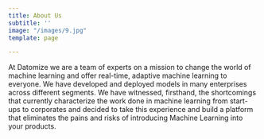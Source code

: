 ```yaml
---
title: About Us
subtitle: ''
image: "/images/9.jpg"
template: page

---
```

At Datomize we are a team of experts on a mission to change the world of machine learning and offer real-time, adaptive machine learning to everyone. We have developed and deployed models in many enterprises across different segments. We have witnessed, firsthand, the shortcomings that currently characterize the work done in machine learning from start-ups to corporates and decided to take this experience and build a platform that eliminates the pains and risks of introducing Machine Learning into your products.